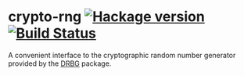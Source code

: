 # crypto-rng [![Hackage version](https://img.shields.io/hackage/v/crypto-rng.svg?label=Hackage)](https://hackage.haskell.org/package/crypto-rng) [![Build Status](https://secure.travis-ci.org/scrive/crypto-rng.svg?branch=master)](http://travis-ci.org/scrive/crypto-rng)

A convenient interface to the cryptographic random number generator
provided by the [DRBG](http://hackage.haskell.org/package/DRBG) package.
